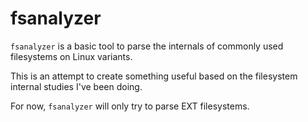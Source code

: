# fsanalyzer

`fsanalyzer` is a basic tool to parse the internals of commonly used filesystems on Linux variants.

This is an attempt to create something useful based on the filesystem internal studies I've been doing.

For now, `fsanalyzer` will only try to parse EXT<X> filesystems.
